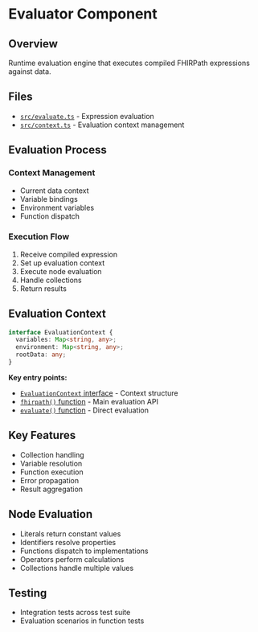 # Evaluator Component

## Overview
Runtime evaluation engine that executes compiled FHIRPath expressions against data.

## Files
- [`src/evaluate.ts`](../../src/evaluate.ts) - Expression evaluation
- [`src/context.ts`](../../src/context.ts) - Evaluation context management

## Evaluation Process

### Context Management
- Current data context
- Variable bindings
- Environment variables
- Function dispatch

### Execution Flow
1. Receive compiled expression
2. Set up evaluation context
3. Execute node evaluation
4. Handle collections
5. Return results

## Evaluation Context
```typescript
interface EvaluationContext {
  variables: Map<string, any>;
  environment: Map<string, any>;
  rootData: any;
}
```

**Key entry points:**
- [`EvaluationContext` interface](../../src/context.ts#L3) - Context structure
- [`fhirpath()` function](../../src/index.ts#L48) - Main evaluation API
- [`evaluate()` function](../../src/evaluate.ts#L5) - Direct evaluation

## Key Features
- Collection handling
- Variable resolution
- Function execution
- Error propagation
- Result aggregation

## Node Evaluation
- Literals return constant values
- Identifiers resolve properties
- Functions dispatch to implementations
- Operators perform calculations
- Collections handle multiple values

## Testing
- Integration tests across test suite
- Evaluation scenarios in function tests